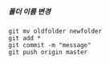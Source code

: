 ##### 폴더 이름 변경

```
git mv oldfolder newfolder
git add *
git commit -m "message"
git push origin master
```

